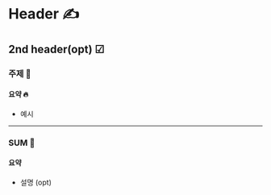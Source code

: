 Header ✍️
=============
2nd header(opt) ☑
-------------

### 주제 💬
#### 요약 🔥
+ 예시
 

 

 <hr/>
 
 
 ### SUM 🤝
#### 요약
+ 설명 (opt)
 
